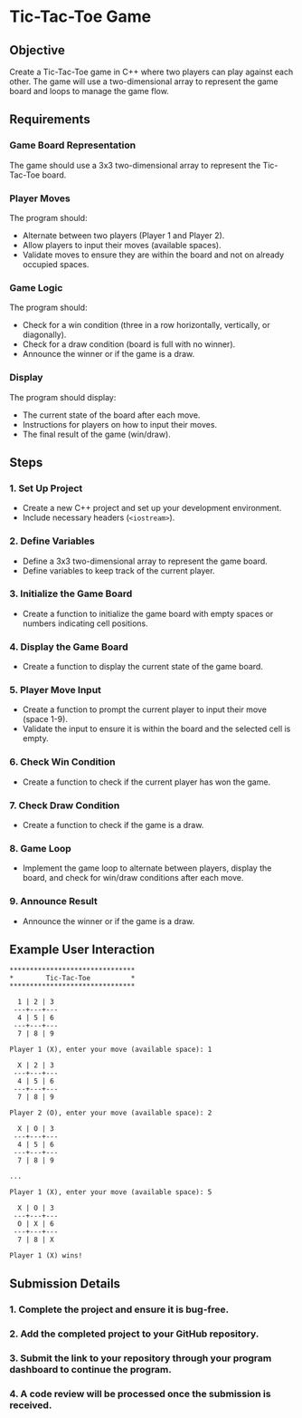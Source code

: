 # Tic-Tac-Toe Game

## Objective

Create a Tic-Tac-Toe game in C++ where two players can play against each other. The game will use a two-dimensional array to represent the game board and loops to manage the game flow.

## Requirements

### Game Board Representation

The game should use a 3x3 two-dimensional array to represent the Tic-Tac-Toe board.

### Player Moves

The program should:
- Alternate between two players (Player 1 and Player 2).
- Allow players to input their moves (available spaces).
- Validate moves to ensure they are within the board and not on already occupied spaces.

### Game Logic

The program should:
- Check for a win condition (three in a row horizontally, vertically, or diagonally).
- Check for a draw condition (board is full with no winner).
- Announce the winner or if the game is a draw.

### Display

The program should display:
- The current state of the board after each move.
- Instructions for players on how to input their moves.
- The final result of the game (win/draw).

## Steps

### 1. Set Up Project

- Create a new C++ project and set up your development environment.
- Include necessary headers (`<iostream>`).

### 2. Define Variables

- Define a 3x3 two-dimensional array to represent the game board.
- Define variables to keep track of the current player.

### 3. Initialize the Game Board

- Create a function to initialize the game board with empty spaces or numbers indicating cell positions.

### 4. Display the Game Board

- Create a function to display the current state of the game board.

### 5. Player Move Input

- Create a function to prompt the current player to input their move (space 1-9).
- Validate the input to ensure it is within the board and the selected cell is empty.

### 6. Check Win Condition

- Create a function to check if the current player has won the game.

### 7. Check Draw Condition

- Create a function to check if the game is a draw.

### 8. Game Loop

- Implement the game loop to alternate between players, display the board, and check for win/draw conditions after each move.

### 9. Announce Result

- Announce the winner or if the game is a draw.

## Example User Interaction

```plaintext
*******************************
*        Tic-Tac-Toe          *
*******************************

  1 | 2 | 3
 ---+---+---
  4 | 5 | 6
 ---+---+---
  7 | 8 | 9

Player 1 (X), enter your move (available space): 1

  X | 2 | 3
 ---+---+---
  4 | 5 | 6
 ---+---+---
  7 | 8 | 9

Player 2 (O), enter your move (available space): 2

  X | O | 3
 ---+---+---
  4 | 5 | 6
 ---+---+---
  7 | 8 | 9

...

Player 1 (X), enter your move (available space): 5

  X | O | 3
 ---+---+---
  O | X | 6
 ---+---+---
  7 | 8 | X

Player 1 (X) wins!
```
## Submission Details

### 1. Complete the project and ensure it is bug-free.

### 2. Add the completed project to your GitHub repository.

### 3. Submit the link to your repository through your program dashboard to continue the program.

### 4. A code review will be processed once the submission is received.
